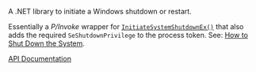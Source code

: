 A .NET library to initiate a Windows shutdown or restart.

Essentially a *P/Invoke* wrapper for [`InitiateSystemShutdownEx()`](https://learn.microsoft.com/en-us/windows/win32/api/winreg/nf-winreg-initiatesystemshutdownexw) that also adds the required `SeShutdownPrivilege` to the process token.
See: [How to Shut Down the System](https://learn.microsoft.com/en-us/windows/win32/shutdown/how-to-shut-down-the-system).

[API Documentation](docs/ApiDocumentation.md)